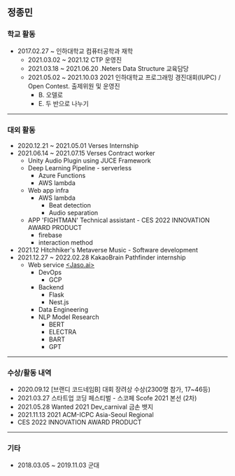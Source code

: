## 정종민

### 학교 활동
+ 2017.02.27 ~ 인하대학교 컴퓨터공학과 재학
  + 2021.03.02 ~ 2021.12 CTP 운영진
  + 2021.03.18 ~ 2021.06.20 .Neters Data Structure 교육담당
  + 2021.05.02 ~ 2021.10.03 2021 인하대학교 프로그래밍 경진대회(IUPC) / Open Contest. 출제위원 및 운영진
    + B. 오델로
    + E. 두 반으로 나누기

- - -

### 대외 활동
+ 2020.12.21 ~ 2021.05.01 Verses Internship
+ 2021.06.14 ~ 2021.07.15 Verses Contract worker
  + Unity Audio Plugin using JUCE Framework
  + Deep Learning Pipeline - serverless
    + Azure Functions
    + AWS lambda
  + Web app infra
    + AWS lambda
      + Beat detection
      + Audio separation
  + APP 'FIGHTMAN' Technical assistant - CES 2022 INNOVATION AWARD PRODUCT
    + firebase
    + interaction method
+ 2021.12 Hitchhiker's Metaverse Music - Software development
+ 2021.12.27 ~ 2022.02.28 KakaoBrain Pathfinder internship
  + Web service [<Jaso.ai>](https://github.com/pathfider-muzi/jaso.ai)
    + DevOps
      + GCP
    + Backend
      + Flask
      + Nest.js
    + Data Engineering
    + NLP Model Research
      + BERT
      + ELECTRA
      + BART
      + GPT

- - -

### 수상/활동 내역
+ 2020.09.12 [브랜디 코드네임B] 대회 장려상 수상(2300명 참가, 17~46등)
+ 2021.03.27 스타트업 코딩 페스티벌 - 스코페 Scofe 2021 본선 (2차)
+ 2021.05.28 Wanted 2021 Dev_carnival 금손 뱃지
+ 2021.11.13 2021 ACM-ICPC Asia-Seoul Regional
+ CES 2022 INNOVATION AWARD PRODUCT

- - -

### 기타
+ 2018.03.05 ~ 2019.11.03 군대
